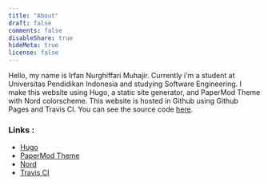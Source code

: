 ```yaml
---
title: "About"
draft: false
comments: false
disableShare: true
hideMeta: true
license: false
---
```


Hello, my name is Irfan Nurghiffari Muhajir. Currently i'm a student at Universitas Pendidikan Indonesia and studying Software Engineering. I make this website using Hugo, a static site generator, and PaperMod Theme with Nord colorscheme. This website is hosted in Github using Github Pages and Travis CI. You can see the source code [here](https://github.com/irfan44/irfan44.github.io).

### Links :
- [Hugo](https://gohugo.io)
- [PaperMod Theme](https://github.com/adityatelange/hugo-PaperMod)
- [Nord](https://nordtheme.com/)
- [Travis CI](https://travis-ci.com)